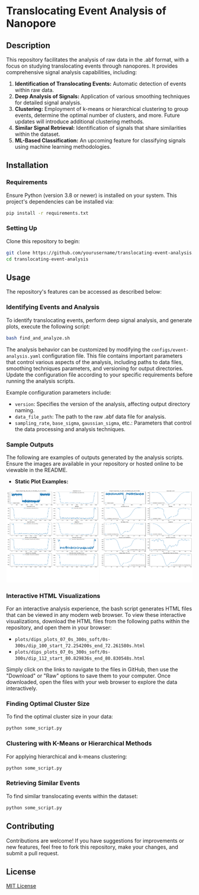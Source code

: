 
# Translocating Event Analysis of Nanopore

## Description

This repository facilitates the analysis of raw data in the .abf format, with a focus on studying translocating events through nanopores. It provides comprehensive signal analysis capabilities, including:

1. **Identification of Translocating Events:** Automatic detection of events within raw data.
2. **Deep Analysis of Signals:** Application of various smoothing techniques for detailed signal analysis.
3. **Clustering:** Employment of k-means or hierarchical clustering to group events, determine the optimal number of clusters, and more. Future updates will introduce additional clustering methods.
4. **Similar Signal Retrieval:** Identification of signals that share similarities within the dataset.
5. **ML-Based Classification:** An upcoming feature for classifying signals using machine learning methodologies.

## Installation

### Requirements

Ensure Python (version 3.8 or newer) is installed on your system. This project's dependencies can be installed via:

```sh
pip install -r requirements.txt
```

### Setting Up

Clone this repository to begin:

```sh
git clone https://github.com/yourusername/translocating-event-analysis.git
cd translocating-event-analysis
```

## Usage

The repository's features can be accessed as described below:

### Identifying Events and Analysis

To identify translocating events, perform deep signal analysis, and generate plots, execute the following script:

```sh
bash find_and_analyze.sh
```

The analysis behavior can be customized by modifying the `configs/event-analysis.yaml` configuration file. This file contains important parameters that control various aspects of the analysis, including paths to data files, smoothing techniques parameters, and versioning for output directories. Update the configuration file according to your specific requirements before running the analysis scripts.

Example configuration parameters include:

- `version`: Specifies the version of the analysis, affecting output directory naming.
- `data_file_path`: The path to the raw .abf data file for analysis.
- `sampling_rate`, `base_sigma`, `gaussian_sigma`, etc.: Parameters that control the data processing and analysis techniques.

### Sample Outputs

The following are examples of outputs generated by the analysis scripts. Ensure the images are available in your repository or hosted online to be viewable in the README.

- **Static Plot Examples:**  

<p float="left">
  <img src="plots/signal_feature_analysis_07_00s_300s_soft/dip_100_start_72.254200s_end_72.261580s.png" width="250" height=250 />
  <img src="plots/signal_feature_analysis_07_00s_300s_soft/dip_112_start_80.829836s_end_80.830548s.png" width="250" height=250 /> 
</p>

### Interactive HTML Visualizations

For an interactive analysis experience, the bash script generates HTML files that can be viewed in any modern web browser. To view these interactive visualizations, download the HTML files from the following paths within the repository, and open them in your browser:

- `plots/dips_plots_07_0s_300s_soft/0s-300s/dip_100_start_72.254200s_end_72.261580s.html`
- `plots/dips_plots_07_0s_300s_soft/0s-300s/dip_112_start_80.829836s_end_80.830548s.html`

Simply click on the links to navigate to the files in GitHub, then use the "Download" or "Raw" options to save them to your computer. Once downloaded, open the files with your web browser to explore the data interactively.


### Finding Optimal Cluster Size

To find the optimal cluster size in your data:

```sh
python some_script.py
```

### Clustering with K-Means or Hierarchical Methods

For applying hierarchical and k-means clustering:

```sh
python some_script.py
```

### Retrieving Similar Events

To find similar translocating events within the dataset:

```sh
python some_script.py
```

## Contributing

Contributions are welcome! If you have suggestions for improvements or new features, feel free to fork this repository, make your changes, and submit a pull request.

## License

[MIT License](LICENSE.txt)
